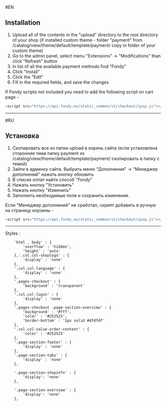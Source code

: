 #EN

Installation
-------------
1. Upload all of the contents in the "upload" directory to the root directory of your shop (if installed custom theme - folder "payment" from /catalog/view/theme/default/template/payment/ copy in folder of your custom theme)
2. Go to the admin panel, select menu "Extensions" -> "Modifications" than click "Refresh" button
3. In list of all the available payment methods find "Fondy"
4. Click "Install"
5. Click the "Edit"
6. Fill in the required fields, and save the changes

If Fondy scripts not included you need to add the following script on cart page -

```javascript
<script src="https://api.fondy.eu/static_common/v1/checkout/ipsp.js"></script>
```

-------------

#RU

Установка
-------------
1. Скопировать все из папки upload в корень сайта (если установлена сторонняя тема папку payment из /catalog/view/theme/default/template/payment/ скопировать в папку с темой)
2. Зайти в админку сайта. Выбрать меню "Дополнения" -> "Менеджер дополнений" нажать кнопку обновить
3. В списке оплат найти способ "Fondy"
4. Нажать кнопку "Установить"
5. Нажать кнопку "Изменить"
6. Заполнить необходимые поля и сохранить изменения.

Если "Менеджер дополнений" не сработал, скрипт добавить в ручную на страницу корзины -

```javascript
<script src="https://api.fondy.eu/static_common/v1/checkout/ipsp.js"></script>
```

-------------

Styles :


		'html , body' : {
			'overflow' : 'hidden',
			'height' : 'auto'
		},'.col.col-shoplogo' : {
			'display' : 'none'
		},
		'.col.col-language' : {
			'display' : 'none'
		},
		'.pages-checkout' : {
			'background' : 'transparent'
		},
		'.col.col-login' : {
			'display' : 'none'
		},
		'.pages-checkout .page-section-overview' : {
			'background' : '#fff',
			'color' : '#252525',
			'border-bottom' : '1px solid #dfdfdf'
		},
		'.col.col-value.order-content' : {
			'color' : '#252525'
		},
		'.page-section-footer' : {
			'display' : 'none'
		},
		'.page-section-tabs' : {
			'display' : 'none'
		},

		'.page-section-shopinfo' : {
			'display': 'none'
		},
		
		'.page-section-overview' : {
			'display': 'none'
		},
